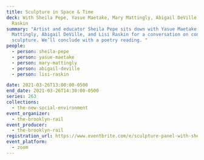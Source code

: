 ```yaml
---
title: Sculpture in Space & Time
deck: With Sheila Pepe, Yasue Maetake, Mary Mattingly, Abigail DeVille, and Lisi
  Raskin
summary: "Artist and educator Sheila Pepe sits down with Yasue Maetake, Mary
  Mattingly, Abigail DeVille, and Lisi Raskin for a conversation on contemporary
  sculpture. We’ll conclude with a poetry reading. "
people:
  - person: sheila-pepe
  - person: yasue-maetake
  - person: mary-mattingly
  - person: abigail-deville
  - person: lisi-raskin

date: 2021-03-26T13:00:00-0500
end_date: 2021-03-26T14:30:00-0500
series: 263
collections:
  - the-new-social-environment
event_organizer:
  - the-brooklyn-rail
event_producer:
  - the-brooklyn-rail
registration_url: https://www.eventbrite.com/e/sculpture-panel-with-sheila-pepe-tickets-141230176259
event_platform:
  - zoom
---
```

